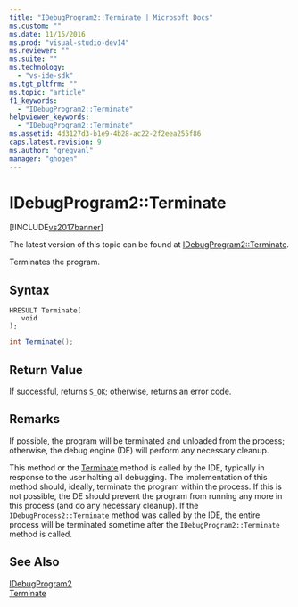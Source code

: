 ```yaml
---
title: "IDebugProgram2::Terminate | Microsoft Docs"
ms.custom: ""
ms.date: 11/15/2016
ms.prod: "visual-studio-dev14"
ms.reviewer: ""
ms.suite: ""
ms.technology: 
  - "vs-ide-sdk"
ms.tgt_pltfrm: ""
ms.topic: "article"
f1_keywords: 
  - "IDebugProgram2::Terminate"
helpviewer_keywords: 
  - "IDebugProgram2::Terminate"
ms.assetid: 4d3127d3-b1e9-4b28-ac22-2f2eea255f86
caps.latest.revision: 9
ms.author: "gregvanl"
manager: "ghogen"
---
```

# IDebugProgram2::Terminate
[!INCLUDE[vs2017banner](../../../includes/vs2017banner.md)]

The latest version of this topic can be found at [IDebugProgram2::Terminate](https://docs.microsoft.com/visualstudio/extensibility/debugger/reference/idebugprogram2-terminate).  
  
Terminates the program.  
  
## Syntax  
  
```cpp#  
HRESULT Terminate(   
   void   
);  
```  
  
```csharp  
int Terminate();  
```  
  
## Return Value  
 If successful, returns `S_OK`; otherwise, returns an error code.  
  
## Remarks  
 If possible, the program will be terminated and unloaded from the process; otherwise, the debug engine (DE) will perform any necessary cleanup.  
  
 This method or the [Terminate](../../../extensibility/debugger/reference/idebugprocess2-terminate.md) method is called by the IDE, typically in response to the user halting all debugging. The implementation of this method should, ideally, terminate the program within the process. If this is not possible, the DE should prevent the program from running any more in this process (and do any necessary cleanup). If the `IDebugProcess2::Terminate` method was called by the IDE, the entire process will be terminated sometime after the `IDebugProgram2::Terminate` method is called.  
  
## See Also  
 [IDebugProgram2](../../../extensibility/debugger/reference/idebugprogram2.md)   
 [Terminate](../../../extensibility/debugger/reference/idebugprocess2-terminate.md)

